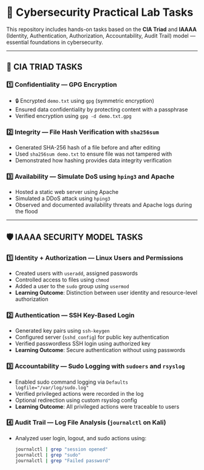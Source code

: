 # 🔐 Cybersecurity Practical Lab Tasks

This repository includes hands-on tasks based on the **CIA Triad** and **IAAAA** (Identity, Authentication, Authorization, Accountability, Audit Trail) model — essential foundations in cybersecurity.

---

## 🔷 CIA TRIAD TASKS

### 1️⃣ Confidentiality — GPG Encryption
- 🔒 Encrypted `demo.txt` using `gpg` (symmetric encryption)
- Ensured data confidentiality by protecting content with a passphrase
- Verified encryption using `gpg -d demo.txt.gpg`

### 2️⃣ Integrity — File Hash Verification with `sha256sum`
- Generated SHA-256 hash of a file before and after editing
- Used `sha256sum demo.txt` to ensure file was not tampered with
- Demonstrated how hashing provides data integrity verification

### 3️⃣ Availability — Simulate DoS using `hping3` and Apache
- Hosted a static web server using Apache
- Simulated a DDoS attack using `hping3`
- Observed and documented availability threats and Apache logs during the flood

---

## 🛡️ IAAAA SECURITY MODEL TASKS

### 1️⃣ Identity + Authorization — Linux Users and Permissions
- Created users with `useradd`, assigned passwords
- Controlled access to files using `chmod`
- Added a user to the `sudo` group using `usermod`
- **Learning Outcome**: Distinction between user identity and resource-level authorization

### 2️⃣ Authentication — SSH Key-Based Login
- Generated key pairs using `ssh-keygen`
- Configured server (`sshd_config`) for public key authentication
- Verified passwordless SSH login using authorized key
- **Learning Outcome**: Secure authentication without using passwords

### 3️⃣ Accountability — Sudo Logging with `sudoers` and `rsyslog`
- Enabled sudo command logging via `Defaults logfile="/var/log/sudo.log"`
- Verified privileged actions were recorded in the log
- Optional redirection using custom rsyslog config
- **Learning Outcome**: All privileged actions were traceable to users

### 4️⃣ Audit Trail — Log File Analysis (`journalctl` on Kali)
- Analyzed user login, logout, and sudo actions using:
  ```bash
  journalctl | grep "session opened"
  journalctl | grep "sudo"
  journalctl | grep "Failed password"

